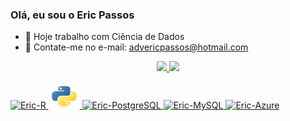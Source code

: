 ### Olá, eu sou o Eric Passos

- 🔭 Hoje trabalho com Ciência de Dados
- 👯 Contate-me no e-mail: advericpassos@hotmail.com

<div align="center">
  <a href="https://github.com/EricPassosScience">
  <img height="150em" src="https://github-readme-stats.vercel.app/api?username=EricPassosScience&show_icons=true&theme=dark&include_all_commits=true&count_private=true"/>
  <img height="150em" src="https://github-readme-stats.vercel.app/api/top-langs/?username=EricPassosScience&layout=compact&langs_count=7&theme=dark"/>
</div>

 <div style="display: inline_block"><br>
  <img lign="center" alt="Eric-R" height="40" width="50" src="https://cdn.jsdelivr.net/gh/devicons/devicon/icons/r/r-original.svg" />
  <img lign="center" alt="Eric-Python" height="40" width="50" src="https://raw.githubusercontent.com/devicons/devicon/master/icons/python/python-original.svg">
  <img lign="center" alt="Eric-PostgreSQL" height="40" width="50" src="https://cdn.jsdelivr.net/gh/devicons/devicon/icons/postgresql/postgresql-original-wordmark.svg" />
  <img lign="center" alt="Eric-MySQL" height="60" width="70" src="https://cdn.jsdelivr.net/gh/devicons/devicon/icons/mysql/mysql-original-wordmark.svg" />
  <img lign="center" alt="Eric-Azure" height="40" width="50" src="https://cdn.jsdelivr.net/gh/devicons/devicon/icons/azure/azure-original.svg" />
</div>

